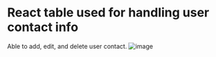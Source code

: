 # React table used for handling user contact info
Able to add, edit, and delete user contact.
![image](https://user-images.githubusercontent.com/72608044/196630064-4bc23f0f-a74e-43d4-8dee-27b0c79c0222.png)
